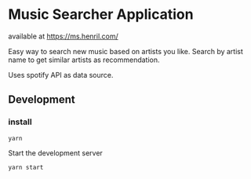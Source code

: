 # Music Searcher Application
available at https://ms.henril.com/

Easy way to search new music based on artists you like. Search by artist name to get similar artists as recommendation. 

Uses spotify API as data source. 



## Development

### install
```
yarn

```

Start the development server
```
yarn start
```  
